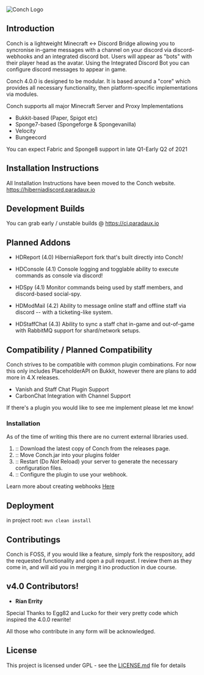 ![Conch Logo](https://cdn.paradaux.io/static/plugin-branding/Conch/hibernia-discord-banner.png)


## Introduction

Conch is a lightweight Minecraft <-> Discord Bridge allowing you to syncronise in-game messages with a channel on your discord via discord-webhooks and an integrated discord bot. Users will appear as "bots" with their player head as the avatar. Using the Integrated Discord Bot you can configure discord messages to appear in game. 

Conch 4.0.0 is designed to be modular. It is based around a "core" which provides all necessary functionality, then platform-specific implementations via modules. 

Conch supports all major Minecraft Server and Proxy Implementations 
- Bukkit-based (Paper, Spigot etc) 
- Sponge7-based (Spongeforge & Spongevanilla)
- Velocity
- Bungeecord

You can expect Fabric and Sponge8 support in late Q1-Early Q2 of 2021

## Installation Instructions

All Installation Instructions have been moved to the Conch website.
https://hiberniadiscord.paradaux.io

## Development Builds

You can grab early / unstable builds @ 
https://ci.paradaux.io

## Planned Addons 

- HDReport (4.0)
HiberniaReport fork that's built directly into Conch!

- HDConsole (4.1)
Console logging and togglable ability to execute commands as console via discord!

- HDSpy (4.1)
Monitor commands being used by staff members, and discord-based social-spy.

- HDModMail (4.2)
Ability to message online staff and offline staff via discord -- with a ticketing-like system.

- HDStaffChat (4.3)
Ability to sync a staff chat in-game and out-of-game with RabbitMQ support for shard/network setups.


## Compatibility / Planned Compatibility 

Conch strives to be compatible with common plugin combinations. For now this only includes PlaceholderAPI on Bukkit, however there are plans to add more in 4.X releases.

- Vanish and Staff Chat Plugin Support
- CarbonChat Integration with Channel Support

If there's a plugin you would like to see me implement please let me know!

### Installation

As of the time of writing this there are no current external libraries used.

1.  :: Download the latest copy of Conch from the releases page.
2.  :: Move Conch.jar into your plugins folder
3.  :: Restart (Do *Not* Reload) your server to generate the necessary configuration files.
4.  :: Configure the plugin to use your webhook. 

Learn more about creating webhooks  [Here](https://support.discordapp.com/hc/en-us/articles/228383668-Intro-to-Webhook)

## Deployment

in project root:
`mvn clean install`

## Contributings

Conch is FOSS, if you would like a feature, simply fork the respository, add the requested functionality and open a pull request. I review them as they come in, and will aid you in merging it ino production in due course.

## v4.0 Contributors!
* **Rían Errity**

Special Thanks to Egg82 and Lucko for their very pretty code which inspired the 4.0.0 rewrite!

All those who contribute in any form will be acknowledged.

## License

This project is licensed under GPL - see the [LICENSE.md](LICENSE.md) file for details
